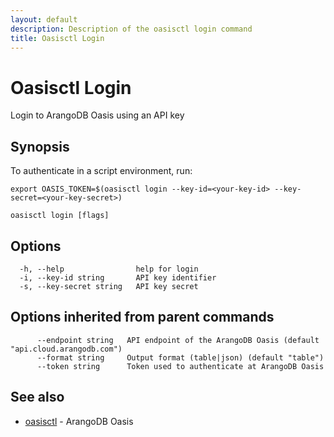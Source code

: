 ```yaml
---
layout: default
description: Description of the oasisctl login command
title: Oasisctl Login
---
```

# Oasisctl Login

Login to ArangoDB Oasis using an API key

## Synopsis

To authenticate in a script environment, run:
	
	export OASIS_TOKEN=$(oasisctl login --key-id=<your-key-id> --key-secret=<your-key-secret>)


```
oasisctl login [flags]
```

## Options

```
  -h, --help                help for login
  -i, --key-id string       API key identifier
  -s, --key-secret string   API key secret
```

## Options inherited from parent commands

```
      --endpoint string   API endpoint of the ArangoDB Oasis (default "api.cloud.arangodb.com")
      --format string     Output format (table|json) (default "table")
      --token string      Token used to authenticate at ArangoDB Oasis
```

## See also

* [oasisctl](oasisctl-options.html)	 - ArangoDB Oasis

